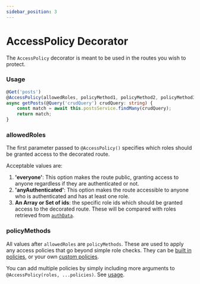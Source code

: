```yaml
---
sidebar_position: 3
---
```


# AccessPolicy Decorator

The `AccessPolicy` decorator is meant to be used in the routes you wish to protect.

### Usage

```ts title=post.controller.ts {2}
@Get('posts')
@AccessPolicy(allowedRoles, policyMethod1, policyMethod2, policyMethod3 ...)
async getPosts(@Query('crudQuery') crudQuery: string) {
    const match = await this.postsService.findMany(crudQuery);
    return match;
}
```

### allowedRoles

The first parameter passed to `@AccessPolicy()` specifies which roles should be granted access to the decorated route.

Acceptable values are:

1. **'everyone'**: This option makes the route public, granting access to anyone regardless if they are authenticated or not.
1. **'anyAuthenticated'**: This option makes the route accessible to anyone who is authenticated and has at least one role.
1. **An Array or Set of ids**: the specific role ids which should be granted access to the decorated route. These will be compared with roles retrieved from [`authData`](#optsauthdatakey).

### policyMethods

All values after `allowedRoles` are `policyMethods`. These are used to apply any access policies that go beyond simple role checks. They can be [built in policies](#built-in-policies), or your own [custom policies](./custom-policy).

You can add multiple policies by simply including more arguments to `@AccessPolicy(roles, ...policies)`. See [usage](#usage).
